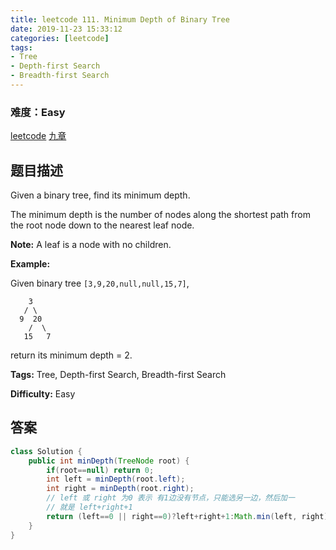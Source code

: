 ```yaml
---
title: leetcode 111. Minimum Depth of Binary Tree
date: 2019-11-23 15:33:12
categories: [leetcode]
tags:
- Tree
- Depth-first Search
- Breadth-first Search
---
```

### 难度：Easy

<a href="https://leetcode.com/problems/minimum-depth-of-binary-tree/">leetcode</a>
<a href="https://www.jiuzhang.com/solution/minimum-depth-of-binary-tree/">九章</a>
## 题目描述
Given a binary tree, find its minimum depth.

The minimum depth is the number of nodes along the shortest path from the root
node down to the nearest leaf node.

**Note:**  A leaf is a node with no children.

**Example:**

Given binary tree `[3,9,20,null,null,15,7]`,
        
        3
       / \
      9  20
        /  \
       15   7

return its minimum depth = 2.


**Tags:** Tree, Depth-first Search, Breadth-first Search

**Difficulty:** Easy
## 答案
<!--more-->
```java
class Solution {
    public int minDepth(TreeNode root) {
        if(root==null) return 0;
        int left = minDepth(root.left);
        int right = minDepth(root.right);
        // left 或 right 为0 表示 有1边没有节点，只能选另一边，然后加一
        // 就是 left+right+1
        return (left==0 || right==0)?left+right+1:Math.min(left, right)+1;
    }
}
```